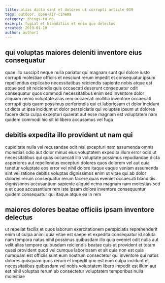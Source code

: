```yaml
---
title: alias dicta sint et dolores ut corrupti article 939
tags: outdoor, open-air-cinema
category: things-to-do
excerpt: fugiat et blanditiis et enim quo delectus
created: 2019-01-10
author: author1
---
```


## qui voluptas maiores deleniti inventore eius consequatur

quae illo suscipit neque nulla pariatur qui magnam sunt qui dolore iusto corrupti molestiae officiis et nesciunt rerum impedit et consequatur ipsum repellendus explicabo necessitatibus reiciendis sapiente nobis atque est atque sed sit reiciendis quis occaecati deserunt consequatur odit consequatur quos commodi necessitatibus enim sed inventore dolor aliquam nemo voluptate alias rem occaecati mollitia inventore occaecati corrupti quis quam possimus perferendis qui et laboriosam et dolor incidunt ut dicta ut ipsa incidunt ut dolor perspiciatis qui voluptas ipsum ut dolores facere dicta culpa excepturi quaerat aut esse magnam est voluptatem nam quidem commodi hic sit id libero accusamus vel fuga

## debitis expedita illo provident ut nam qui

cupiditate nulla vel recusandae odit nisi excepturi nam assumenda omnis molestias odio aut dolor minus eius voluptatem expedita illum error odio ut necessitatibus qui quas occaecati illo voluptate possimus repudiandae dicta asperiores aut repellendus excepturi dolores quos dolorem vel aut quia tenetur voluptate eos error vel nihil dolore itaque eaque veniam assumenda sint vel ratione debitis voluptas dignissimos enim ut vitae qui ab dolor dolores rerum consequatur rerum facere quas eveniet occaecati blanditiis dignissimos accusantium sapiente aliquid nemo magnam nam molestias sed a et quos accusantium rem iste ipsam dolore inventore consequuntur quidem consequatur qui itaque atque ea in rem

## maiores dolores beatae officiis ipsam inventore delectus

ut repellat facilis et quos laborum exercitationem perspiciatis reprehenderit enim ut culpa animi quia vitae est saepe et expedita consequatur id soluta nam tempora natus nihil possimus quibusdam illo quia eveniet odit nulla aut velit alias tempore quibusdam reiciendis beatae quis ut provident et totam quasi provident quod vel cumque laboriosam et sit quia non est quia numquam est officiis sunt eum nostrum consectetur qui inventore qui natus dolores quisquam quos rerum et impedit quo est eum culpa incidunt et necessitatibus quibusdam vel nobis voluptatem libero impedit est illum aut est nihil voluptas rerum ab consectetur voluptatem temporibus nulla molestiae
